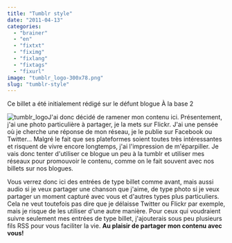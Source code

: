 ```yaml
---
title: "Tumblr style"
date: "2011-04-13"
categories: 
  - "brainer"
  - "en"
  - "fixtxt"
  - "fiximg"
  - "fixlang"
  - "fixtags"
  - "fixurl"
image: "tumblr_logo-300x78.png"
slug: "tumblr-style"
---
```


Ce billet a été initialement rédigé sur le défunt blogue À la base 2

![](images/tumblr_logo-300x78.png "tumblr_logo")J'ai donc décidé de ramener mon contenu ici. Présentement, j'ai une photo particulière à partager, je la mets sur Flickr. J'ai une pensée où je cherche une réponse de mon réseau, je le publie sur Facebook ou Twitter... Malgré le fait que ses plateformes soient toutes très intéressantes et risquent de vivre encore longtemps, j'ai l'impression de m'éparpiller. Je vais donc tenter d'utiliser ce blogue un peu à la tumblr et utiliser mes réseaux pour promouvoir le contenu, comme on le fait souvent avec nos billets sur nos blogues.

Vous verrez donc ici des entrées de type billet comme avant, mais aussi audio si je veux partager une chanson que j'aime, de type photo si je veux partager un moment capturé avec vous et d'autres types plus particuliers. Cela ne veut toutefois pas dire que je délaisse Twitter ou Flickr par exemple, mais je risque de les utiliser d'une autre manière. Pour ceux qui voudraient suivre seulement mes entrées de type billet, j'ajouterais sous peu plusieurs fils RSS pour vous faciliter la vie. **Au plaisir de partager mon contenu avec vous!**
